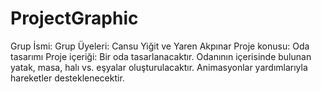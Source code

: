 # ProjectGraphic
Grup İsmi: 
Grup Üyeleri: Cansu Yiğit ve Yaren Akpınar
Proje konusu: Oda tasarımı
Proje içeriği: Bir oda tasarlanacaktır. Odanının içerisinde bulunan yatak, masa, halı vs. eşyalar oluşturulacaktır. Animasyonlar yardımlarıyla hareketler desteklenecektir.
